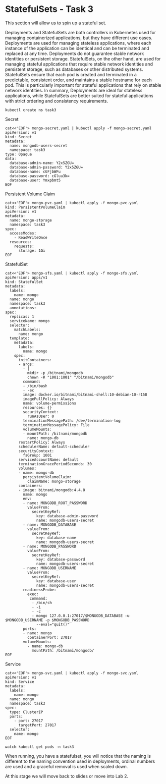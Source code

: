 # StatefulSets - Task 3 

This section will allow us to spin up a stateful set.

Deployments and StatefulSets are both controllers in Kubernetes used for managing containerized applications, but they have different use cases. Deployments are used for managing stateless applications, where each instance of the application can be identical and can be terminated and replaced at any time. Deployments do not guarantee stable network identities or persistent storage. StatefulSets, on the other hand, are used for managing stateful applications that require stable network identities and persistent storage, such as databases or other distributed systems. StatefulSets ensure that each pod is created and terminated in a predictable, consistent order, and maintains a stable hostname for each pod. This is particularly important for stateful applications that rely on stable network identities. In summary, Deployments are ideal for stateless applications, while StatefulSets are better suited for stateful applications with strict ordering and consistency requirements.

`kubectl create ns task3`

Secret 
```
cat<<'EOF'> mongo-secret.yaml | kubectl apply -f mongo-secret.yaml
apiVersion: v1
kind: Secret
metadata:
  name: mongodb-users-secret
  namespace: task3
type: Opaque 
data:
  database-admin-name: Y2x5ZGU=
  database-admin-password: Y2x5ZGU=
  database-name: cGFjbWFu
  database-password: cGlua3k=
  database-user: Ymxpbmt5
EOF
```

Persistent Volume Claim 
```
cat<<'EOF'> mongo-pvc.yaml | kubectl apply -f mongo-pvc.yaml
kind: PersistentVolumeClaim
apiVersion: v1
metadata:
  name: mongo-storage
  namespace: task3
spec:
  accessModes:
    - ReadWriteOnce
  resources:
    requests:
      storage: 1Gi
EOF
```

StatefulSet
```
cat<<'EOF'> mongo-sfs.yaml | kubectl apply -f mongo-sfs.yaml
apiVersion: apps/v1
kind: StatefulSet
metadata:
  labels:
    name: mongo
  name: mongo
  namespace: task3
  annotations:
spec:
  replicas: 1
  serviceName: mongo
  selector:
    matchLabels:
      name: mongo
  template:
    metadata:
      labels:
        name: mongo
    spec:
      initContainers:
      - args:
        - |
          mkdir -p /bitnami/mongodb
          chown -R "1001:1001" "/bitnami/mongodb"
        command:
        - /bin/bash
        - -ec
        image: docker.io/bitnami/bitnami-shell:10-debian-10-r158
        imagePullPolicy: Always
        name: volume-permissions
        resources: {}
        securityContext:
          runAsUser: 0
        terminationMessagePath: /dev/termination-log
        terminationMessagePolicy: File
        volumeMounts:
        - mountPath: /bitnami/mongodb
          name: mongo-db
      restartPolicy: Always
      schedulerName: default-scheduler
      securityContext:
        fsGroup: 1001
      serviceAccountName: default
      terminationGracePeriodSeconds: 30
      volumes:
      - name: mongo-db
        persistentVolumeClaim:
          claimName: mongo-storage
      containers:
      - image: bitnami/mongodb:4.4.8
        name: mongo
        env:
        - name: MONGODB_ROOT_PASSWORD
          valueFrom:
            secretKeyRef:
              key: database-admin-password
              name: mongodb-users-secret
        - name: MONGODB_DATABASE
          valueFrom:
            secretKeyRef:
              key: database-name
              name: mongodb-users-secret
        - name: MONGODB_PASSWORD
          valueFrom:
            secretKeyRef:
              key: database-password
              name: mongodb-users-secret
        - name: MONGODB_USERNAME
          valueFrom:
            secretKeyRef:
              key: database-user
              name: mongodb-users-secret
        readinessProbe:
          exec:
           command:
            - /bin/sh
            - -i
            - -c
            - mongo 127.0.0.1:27017/$MONGODB_DATABASE -u $MONGODB_USERNAME -p $MONGODB_PASSWORD
              --eval="quit()"
        ports:
        - name: mongo
          containerPort: 27017
        volumeMounts:
          - name: mongo-db
            mountPath: /bitnami/mongodb/
EOF
```

Service
```
cat<<'EOF'> mongo-svc.yaml | kubectl apply -f mongo-svc.yaml
apiVersion: v1
kind: Service
metadata:
  labels:
    name: mongo
  name: mongo
  namespace: task3
spec:
  type: ClusterIP
  ports:
    - port: 27017
      targetPort: 27017
  selector:
    name: mongo
EOF
```

`watch kubectl get pods -n task3` 

When running, you have a statefulset, you will notice that the naming is different to the naming convention used in deployments, ordinal numbers are used and a graceful removal is used when scaled down. 

At this stage we will move back to slides or move into Lab 2. 